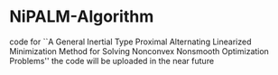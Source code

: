 # NiPALM-Algorithm
code for ``A General Inertial Type Proximal Alternating Linearized Minimization Method for Solving Nonconvex Nonsmooth Optimization Problems''
the code will be uploaded in the near future
